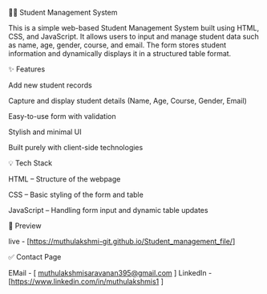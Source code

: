 🧑‍🎓 Student Management System

This is a simple web-based Student Management System built using HTML, CSS, and JavaScript. It allows users to input and manage student data such as name, age, gender, course, and email. The form stores student information and dynamically displays it in a structured table format.


✨ Features

Add new student records


Capture and display student details (Name, Age, Course, Gender, Email)


Easy-to-use form with validation


Stylish and minimal UI


Built purely with client-side technologies


💡 Tech Stack

HTML – Structure of the webpage


CSS – Basic styling of the form and table


JavaScript – Handling form input and dynamic table updates

📸 Preview

live - [https://muthulakshmi-git.github.io/Student_management_file/]

✅ Contact Page

EMail - [ muthulakshmisaravanan395@gmail.com ]
LinkedIn - [https://www.linkedin.com/in/muthulakshmis1 ]


